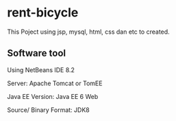 # rent-bicycle
This Poject using jsp, mysql, html, css dan etc to created.

## Software tool
Using NetBeans IDE 8.2

Server: Apache Tomcat or TomEE

Java EE Version: Java EE 6 Web

Source/ Binary Format: JDK8


